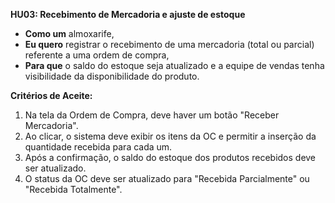 
**HU03: Recebimento de Mercadoria e ajuste de estoque**

*   **Como um** almoxarife,
*   **Eu quero** registrar o recebimento de uma mercadoria (total ou parcial) referente a uma ordem de compra,
*   **Para que** o saldo do estoque seja atualizado e a equipe de vendas tenha visibilidade da disponibilidade do produto.

**Critérios de Aceite:**

1.  Na tela da Ordem de Compra, deve haver um botão "Receber Mercadoria".
2.  Ao clicar, o sistema deve exibir os itens da OC e permitir a inserção da quantidade recebida para cada um.
3.  Após a confirmação, o saldo do estoque dos produtos recebidos deve ser atualizado.
4.  O status da OC deve ser atualizado para "Recebida Parcialmente" ou "Recebida Totalmente".

